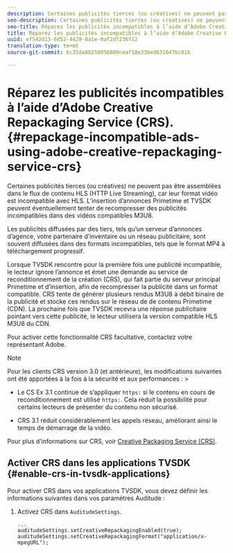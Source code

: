 ```yaml
---
description: Certaines publicités tierces (ou créatives) ne peuvent pas être assemblées dans le flux de contenu HLS (HTTP Live Streaming), car leur format vidéo est incompatible avec HLS. L’insertion d’annonces Primetime et TVSDK peuvent éventuellement tenter de recompresser des publicités incompatibles dans des vidéos compatibles M3U8.
seo-description: Certaines publicités tierces (ou créatives) ne peuvent pas être assemblées dans le flux de contenu HLS (HTTP Live Streaming), car leur format vidéo est incompatible avec HLS. L’insertion d’annonces Primetime et TVSDK peuvent éventuellement tenter de recompresser des publicités incompatibles dans des vidéos compatibles M3U8.
seo-title: Réparez les publicités incompatibles à l’aide d’Adobe Creative Repackaging Service (CRS).
title: Réparez les publicités incompatibles à l’aide d’Adobe Creative Repackaging Service (CRS).
uuid: ef542d13-6d52-4429-8a1e-0af2df236f12
translation-type: tm+mt
source-git-commit: bc35da8b258056809ceaf18e33bed631047bc81b

---
```



# Réparez les publicités incompatibles à l’aide d’Adobe Creative Repackaging Service (CRS). {#repackage-incompatible-ads-using-adobe-creative-repackaging-service-crs}

Certaines publicités tierces (ou créatives) ne peuvent pas être assemblées dans le flux de contenu HLS (HTTP Live Streaming), car leur format vidéo est incompatible avec HLS. L’insertion d’annonces Primetime et TVSDK peuvent éventuellement tenter de recompresser des publicités incompatibles dans des vidéos compatibles M3U8.

Les publicités diffusées par des tiers, tels qu’un serveur d’annonces d’agence, votre partenaire d’inventaire ou un réseau publicitaire, sont souvent diffusées dans des formats incompatibles, tels que le format MP4 à téléchargement progressif.

Lorsque TVSDK rencontre pour la première fois une publicité incompatible, le lecteur ignore l’annonce et émet une demande au service de reconditionnement de la création (CRS), qui fait partie du serveur principal Primetime et d’insertion, afin de recompresser la publicité dans un format compatible. CRS tente de générer plusieurs rendus M3U8 à débit binaire de la publicité et stocke ces rendus sur le réseau de de contenu Primetime (CDN). La prochaine fois que TVSDK recevra une réponse publicitaire pointant vers cette publicité, le lecteur utilisera la version compatible HLS M3U8 du CDN.

Pour activer cette fonctionnalité CRS facultative, contactez votre représentant Adobe.

>[!NOTE]
>
>Pour les clients CRS version 3.0 (et antérieure), les modifications suivantes ont été apportées à la fois à la sécurité et aux performances : >
>* Le CS Ex 3.1 continue de s’appliquer `https:` si le contenu en cours de reconditionnement est utilisé `https:`. Cela réduit la possibilité pour certains lecteurs de présenter du contenu non sécurisé.
   >
   >
* CRS 3.1 réduit considérablement les appels réseau, améliorant ainsi le temps de démarrage de la vidéo.
>



Pour plus d’informations sur CRS, voir [Creative Packaging Service (CRS)](../../../../../dynamic-ad-insertion/creative-repackaging-service/crs-overview.md).

## Activer CRS dans les applications TVSDK {#enable-crs-in-tvsdk-applications}

Pour activer CRS dans vos applications TVSDK, vous devez définir les informations suivantes dans vos paramètres Auditude :

1. Activez CRS dans `AuditudeSettings`.

   ```
   ... 
   auditudeSettings.setCreativeRepackagingEnabled(true); 
   auditudeSettings.setCreativeRepackagingFormat("application/x-mpegURL"); 
   ```
